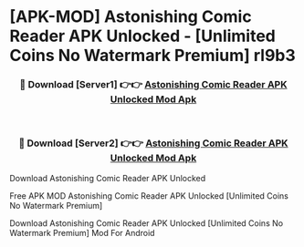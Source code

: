 # [APK-MOD] Astonishing Comic Reader APK Unlocked - [Unlimited Coins No Watermark Premium] rl9b3



<div align="center">
<h3>🔴 Download [Server1] 👉👉 <a href="https://momento.my/?title=Astonishing_Comic_Reader_APK_Unlocked">Astonishing Comic Reader APK Unlocked Mod Apk</a></h3><br>

<h3>🔴 Download [Server2] 👉👉 <a href="https://momento.my/?title=Astonishing_Comic_Reader_APK_Unlocked">Astonishing Comic Reader APK Unlocked Mod Apk</a></h3>
</div>



Download Astonishing Comic Reader APK Unlocked 

Free APK MOD Astonishing Comic Reader APK Unlocked [Unlimited Coins No Watermark Premium]

Download Astonishing Comic Reader APK Unlocked [Unlimited Coins No Watermark Premium] Mod For Android
